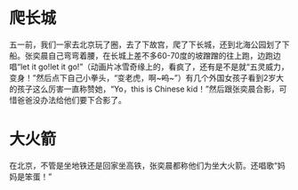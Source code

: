 # 爬长城
五一前，我们一家去北京玩了圈，去了下故宫，爬了下长城，还到北海公园划了下船。张奕晨自己弯弯着腰，在长城上差不多60-70度的坡蹭蹭的往上跑，边跑边唱“let it go!let it go!”（动画片冰雪奇缘上的，看疯了，还有是不是就“五灵威力，变身！”然后点下自己小拳头，“变老虎，啊~~~呜~~~”）有几个外国女孩子看到2岁大的孩子这么厉害一直称赞她，“Yo，this is Chinese kid！”然后跟张奕晨合影，可惜爸爸没办法给他们要下合影了。

# 大火箭
在北京，不管是坐地铁还是回家坐高铁，张奕晨都称他们为坐大火箭。还唱歌“妈妈是笨蛋！”
